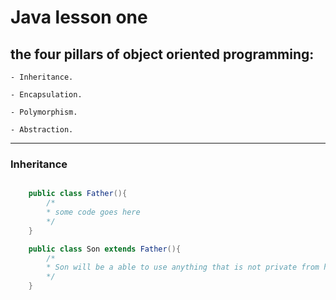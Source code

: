 # Java lesson one

## the four pillars of object oriented programming:
    - Inheritance.

    - Encapsulation.
  
    - Polymorphism.
  
    - Abstraction.
    



---

### Inheritance
```java

    public class Father(){
        /*
        * some code goes here
        */
    }

    public class Son extends Father(){
        /*
        * Son will be a able to use anything that is not private from his father class
        */
    }

```
    